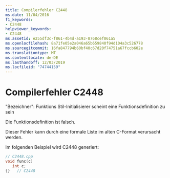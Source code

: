 ```yaml
---
title: Compilerfehler C2448
ms.date: 11/04/2016
f1_keywords:
- C2448
helpviewer_keywords:
- C2448
ms.assetid: e255df3c-f861-4b4d-a193-8768cef061a5
ms.openlocfilehash: 8a71fe05e2a046a65b659840f94d104a3c526778
ms.sourcegitcommit: 16fa847794b60bf40c67d20f74751a67fccb602e
ms.translationtype: MT
ms.contentlocale: de-DE
ms.lasthandoff: 12/03/2019
ms.locfileid: "74744159"
---
```

# <a name="compiler-error-c2448"></a>Compilerfehler C2448

"Bezeichner": Funktions Stil-Initialisierer scheint eine Funktionsdefinition zu sein

Die Funktionsdefinition ist falsch.

Dieser Fehler kann durch eine formale Liste im alten C-Format verursacht werden.

Im folgenden Beispiel wird C2448 generiert:

```cpp
// C2448.cpp
void func(c)
   int c;
{}   // C2448
```
